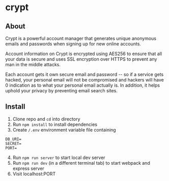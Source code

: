 # crypt

## About
Crypt is a powerful account manager that generates unique anonymous emails and passwords when
signing up for new online accounts.

Account information on Crypt is encrypted using AES256 to ensure that all your data is secure and uses SSL
encryption over HTTPS to prevent any man in the middle attacks.

Each account gets it own secure email and password -- so if a service gets hacked, your personal email will not be compromised and hackers
will have 0 indication as to what your personal email actually is. In addition, it helps uphold your privacy by preventing email search sites.

## Install
1. Clone repo and `cd` into directory
2. Run `npm install` to install dependencies
3. Create `/.env` environment variable file containing 
```
DB_URI=
SECRET=
PORT=
```
4. Run `npm run server` to start local dev server
5. Run `npm run dev` (in a different terminal tab) to start webpack and express server
6. Visit localhost:PORT
